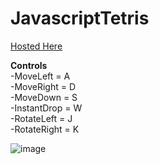 # JavascriptTetris


[Hosted Here](https://willkillson.github.io/JavascriptTetris/JavascriptTetris/index.html)


**Controls**  
-MoveLeft = A  
-MoveRight = D   
-MoveDown = S  
-InstantDrop = W  
-RotateLeft = J  
-RotateRight = K  

![image](https://user-images.githubusercontent.com/26101774/42551316-7f67fce0-848b-11e8-99d8-08fef0dc890f.png)
